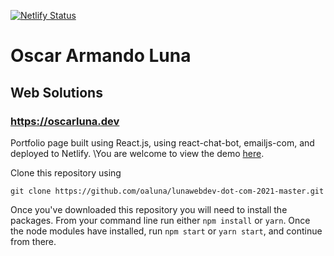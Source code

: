 [![Netlify Status](https://api.netlify.com/api/v1/badges/c1c3163a-0ab9-4869-91f5-84e7fce0c70a/deploy-status)](https://app.netlify.com/sites/frosty-bartik-b278c1/deploys)

# Oscar Armando Luna
## Web Solutions

### https://oscarluna.dev

Portfolio page built using React.js, using react-chat-bot, emailjs-com, and deployed to Netlify.
\You are welcome to view the demo [here](https://oscarluna.dev).

Clone this repository using
```
git clone https://github.com/oaluna/lunawebdev-dot-com-2021-master.git
```

Once you've downloaded this repository you will need to install the packages. From your command line run either `npm install` or `yarn`. Once the node modules have installed, run `npm start` or `yarn start`, and continue from there.
